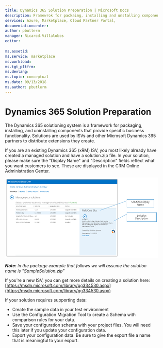 ```yaml
---
title: Dynamics 365 Solution Preparation | Microsoft Docs
description: Framewrok for packaing, installing and unstalling components 
services: Azure, Marketplace, Cloud Partner Portal, 
documentationcenter:
author: pbutlerm
manager: Ricarod.Villalobos  
editor:

ms.assetid: 
ms.service: marketplace
ms.workload: 
ms.tgt_pltfrm: 
ms.devlang: 
ms.topic: conceptual
ms.date: 09/13/2018
ms.author: pbutlerm
---
```


# Dynamics 365 Solution Preparation

The Dynamics 365 solutioning system is a framework for packaging, installing, and uninstalling components that provide specific business functionality. Solutions are used by ISVs and other Microsoft Dynamics 365 partners to distribute extensions they create.

If you are an existing Dynamics 365 (xRM) ISV, you most likely already have created a managed solution and have a solution.zip file. In your solution, please make sure the "Display Name" and "Description" fields reflect what you want customers to see. These are displayed in the CRM Online Administration Center.

![CRMScreenShot1](media/CRMScreenShot1.png)

_**Note:** In the package example that follows we will assume the solution name is "SampleSolution.zip"_

If you're a new ISV, you can get more details on creating a solution here: [https://msdn.microsoft.com/library/gg334530.aspx](https://msdn.microsoft.com/library/gg334530.aspx)

If your solution requires supporting data:

* Create the sample data in your test environment
* Use the Configuration Migration Tool to create a Schema with comparison rules for your data.
* Save your configuration schema with your project files. You will need this later if you update your configuration data.
* Export your configuration data. Be sure to give the export file a name that is meaningful to your export.
